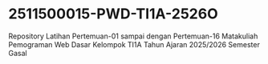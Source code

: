# 2511500015-PWD-TI1A-2526O
Repository Latihan Pertemuan-01 sampai dengan Pertemuan-16 Matakuliah Pemograman Web Dasar Kelompok TI1A Tahun Ajaran 2025/2026 Semester Gasal
